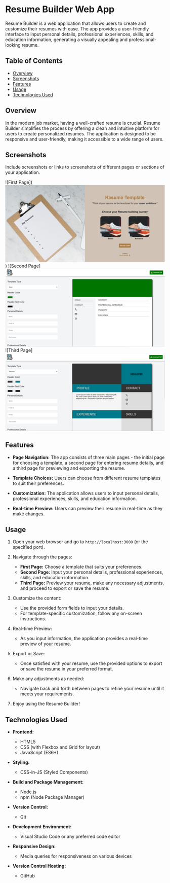
# Resume Builder Web App

Resume Builder is a web application that allows users to create and customize their resumes with ease. The app provides a user-friendly interface to input personal details, professional experiences, skills, and education information, generating a visually appealing and professional-looking resume.

## Table of Contents

- [Overview](#overview)
- [Screenshots](#screenshots)
- [Features](#features)
- [Usage](#usage)
- [Technologies Used](#technologies-used)

## Overview

In the modern job market, having a well-crafted resume is crucial. Resume Builder simplifies the process by offering a clean and intuitive platform for users to create personalized resumes. The application is designed to be responsive and user-friendly, making it accessible to a wide range of users.

## Screenshots

Include screenshots or links to screenshots of different pages or sections of your application.

![First Page](![![Alt text](image-1.png)](image.png))
![Second Page]![![Alt text](image-3.png)](image-2.png)
![Third Page] ![![Alt text](image-5.png)](image-4.png)

## Features

- **Page Navigation:** The app consists of three main pages - the initial page for choosing a template, a second page for entering resume details, and a third page for previewing and exporting the resume.
  
- **Template Choices:** Users can choose from different resume templates to suit their preferences.

- **Customization:** The application allows users to input personal details, professional experiences, skills, and education information.

- **Real-time Preview:** Users can preview their resume in real-time as they make changes.



## Usage

1. Open your web browser and go to `http://localhost:3000` (or the specified port).
2. Navigate through the pages:
   - **First Page:** Choose a template that suits your preferences.
   - **Second Page:** Input your personal details, professional experiences, skills, and education information.
   - **Third Page:** Preview your resume, make any necessary adjustments, and proceed to export or save the resume.

3. Customize the content:
   - Use the provided form fields to input your details.
   - For template-specific customization, follow any on-screen instructions.

4. Real-time Preview:
   - As you input information, the application provides a real-time preview of your resume.

5. Export or Save:
   - Once satisfied with your resume, use the provided options to export or save the resume in your preferred format.

6. Make any adjustments as needed:
   - Navigate back and forth between pages to refine your resume until it meets your requirements.

7. Enjoy using the Resume Builder!


## Technologies Used

- **Frontend:**
  - HTML5
  - CSS (with Flexbox and Grid for layout)
  - JavaScript (ES6+)

- **Styling:**
  - CSS-in-JS (Styled Components)

- **Build and Package Management:**
  - Node.js
  - npm (Node Package Manager)

- **Version Control:**
  - Git

- **Development Environment:**
  - Visual Studio Code or any preferred code editor

- **Responsive Design:**
  - Media queries for responsiveness on various devices


- **Version Control Hosting:**
  - GitHub

